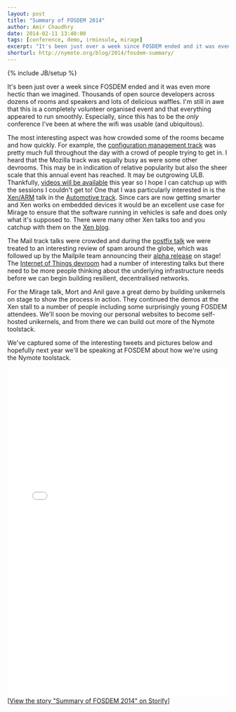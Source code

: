 ```yaml
---
layout: post
title: "Summary of FOSDEM 2014"
author: Amir Chaudhry
date: 2014-02-11 13:40:00
tags: [conference, demo, irminsule, mirage]
excerpt: "It's been just over a week since FOSDEM ended and it was even more hectic than we imagined.  Thousands of open source developers across dozens of rooms and speakers and lots of delicious waffles.  I'm still in awe that this is a completely volunteer organised event and that everything appeared to run smoothly."
shorturl: http://nymote.org/blog/2014/fosdem-summary/
---
```

{% include JB/setup %}


It's been just over a week since FOSDEM ended and it was even more hectic 
than we imagined.  Thousands of open source developers across dozens of 
rooms and speakers and lots of delicious waffles.  I'm still in awe that 
this is a completely volunteer organised event and that everything appeared 
to run smoothly.  Especially, since this has to be the *only* conference 
I've been at where the wifi was usable (and ubiquitous).  

The most interesting aspect was how crowded some of the rooms became and how 
quickly.  For example, the [configuration management track][confmgmnt] was 
pretty much full throughout the day with a crowd of people trying to get in.
I heard that the Mozilla track was equally busy as were some other devrooms.
This may be in indication of relative popularity but also the sheer scale 
that this annual event has reached. It may be outgrowing ULB.  Thankfully, 
[videos will be available][fosdem-video] this year so I hope I can catchup 
up with the sessions I couldn't get to!  One that I was particularly 
interested in is the [Xen/ARM][] talk in the [Automotive track][fosdem-auto].
Since cars are now getting smarter and Xen works on embedded devices it 
would be an excellent use case for Mirage to ensure that the software 
running in vehicles is safe and does only what it's supposed to.  There were 
many other Xen talks too and you catchup with them on the 
[Xen blog][xen-fosdem].

The Mail track talks were crowded and during the 
[postfix talk][fosdem-postfix] we were treated to an interesting review of 
spam around the globe, which was followed up by the Mailpile team announcing 
their [alpha release][mailpile-alpha] on stage! The 
[Internet of Things devroom][fosdem-iot] had a number of interesting talks 
but there need to be more people thinking about the underlying 
infrastructure needs before we can begin building resilient, decentralised 
networks.

For the Mirage talk, Mort and Anil gave a great demo by building unikernels 
on stage to show the process in action.  They continued the demos at the Xen 
stall to a number of people including some surprisingly young FOSDEM 
attendees.  We'll soon be moving our personal websites to become self-hosted 
unikernels, and from there we can build out more of the Nymote toolstack.

We've captured some of the interesting tweets and pictures below and 
hopefully next year we'll be speaking at FOSDEM about how we're using the 
Nymote toolstack.

[confmgmnt]: https://fosdem.org/2014/schedule/track/configuration_management/
[fosdem-video]: https://fosdem.org/2014/news/2014-02-03-videos/
[xen-fosdem]: http://blog.xen.org/index.php/2014/02/07/xen-fosdem14-an-even-report/
[fosdem-postfix]: https://fosdem.org/2014/schedule/track/mail/
[mailpile-alpha]: https://www.mailpile.is/blog/2014-01-31_Alpha_Release_Shipping_Bits_and_Atoms.html
[fosdem-iot]: https://fosdem.org/2014/schedule/track/internet_of_things/
[Xen/ARM]: http://www.xenproject.org/developers/teams/arm-hypervisor.html
[fosdem-auto]: https://fosdem.org/2014/schedule/track/automotive_development/


<div class="storify"><iframe src="//storify.com/amirmc/fosdem/embed?header=false&border=false" width="100%" height=750 frameborder=no allowtransparency=true></iframe><script src="//storify.com/amirmc/fosdem.js?header=false&border=false"></script><noscript>[<a href="//storify.com/amirmc/fosdem" target="_blank">View the story "Summary of FOSDEM 2014" on Storify</a>]</noscript></div>
